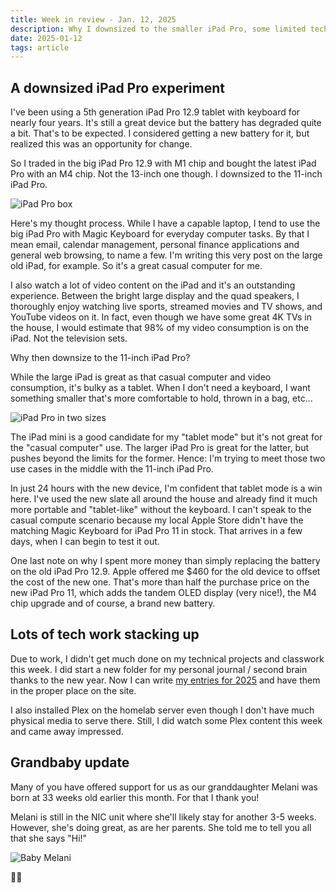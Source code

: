 ```yaml
---
title: Week in review - Jan. 12, 2025
description: Why I downsized to the smaller iPad Pro, some limited tech time this week and a grandbaby update
date: 2025-01-12
tags: article
---
```


## A downsized iPad Pro experiment

I've been using a 5th generation iPad Pro 12.9 tablet with keyboard for nearly four years. It's still a great device but the battery has degraded quite a bit. That's to be expected. I considered getting a new battery for it, but realized this was an opportunity for change.

So I traded in the big iPad Pro 12.9 with M1 chip and bought the latest iPad Pro with an M4 chip. Not the 13-inch one though. I downsized to the 11-inch iPad Pro.

![iPad Pro box](../Images/IPad_box.JPG)

Here's my thought process. While I have a capable laptop, I tend to use the big iPad Pro with Magic Keyboard for everyday computer tasks. By that I mean email, calendar management, personal finance applications and general web browsing, to name a few. I'm writing this very post on the large old iPad, for example. So it's a great casual computer for me.

I also watch a lot of video content on the iPad and it's an outstanding experience. Between the bright large display and the quad speakers, I thoroughly enjoy watching live sports, streamed movies and TV shows, and YouTube videos on it. In fact, even though we have some great 4K TVs in the house, I would estimate that 98% of my video consumption is on the iPad. Not the television sets.

Why then downsize to the 11-inch iPad Pro?

While the large iPad is great as that casual computer and video consumption, it's bulky as a tablet. When I don't need a keyboard, I want something smaller that's more comfortable to hold, thrown in a bag, etc...

![iPad Pro in two sizes](../Images/iPadPros.jpg)

The iPad mini is a good candidate for my "tablet mode" but it's not great for the "casual computer" use. The larger iPad Pro is great for the latter, but pushes beyond the limits for the former. Hence: I'm trying to meet those two use cases in the middle with the 11-inch iPad Pro.

In just 24 hours with the new device, I'm confident that tablet mode is a win here. I've used the new slate all around the house and already find it much more portable and "tablet-like" without the keyboard. I can't speak to the casual compute scenario because my local Apple Store didn't have the matching Magic Keyboard for iPad Pro 11 in stock. That arrives in a few days, when I can begin to test it out.

One last note on why I spent more money than simply replacing the battery on the old iPad Pro 12.9. Apple offered me $460 for the old device to offset the cost of the new one. That's more than half the purchase price on the new iPad Pro 11, which adds the tandem OLED display (very nice!), the M4 chip upgrade and of course, a brand new battery.

## Lots of tech work stacking up

Due to work, I didn't get much done on my technical projects and classwork this week. I did start a new folder for my personal journal / second brain thanks to the new year. Now I can write [my entries for 2025](https://www.kctofel.com/n/journal/2025/january/1-1-2025/) and have them in the proper place on the site.

I also installed Plex on the homelab server even though I don't have much physical media to serve there. Still, I did watch some Plex content this week and came away impressed.

## Grandbaby update

Many of you have offered support for us as our granddaughter Melani was born at 33 weeks old earlier this month. For that I thank you!

Melani is still in the NIC unit where she'll likely stay for another 3-5 weeks. However, she's doing great, as are her parents.
She told me to tell you all that she says "Hi!"

![Baby Melani](..Images/Melani.jpeg)

✌🏼
